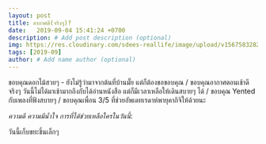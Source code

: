 ```yaml
---
layout: post
title: อากาศดี(จริงๆ)?
date:   2019-09-04 15:41:24 +0700
description: # Add post description (optional)
img: https://res.cloudinary.com/sdees-reallife/image/upload/v1567583282/IMG_8974.jpg # Add image post (optional)
tags: [2019-09]
author: # Add name author (optional)
---
```

ขอบคุณดอกไม้สวยๆ - ยังไม่รู้ว่ามาจากต้นที่บ้านมั๊ย แต่ก็ต้องขอขอบคุณ / ขอบคุณอากาศตอนเช้าดีจริงๆ วันนี้ไม่ได้มาเช้ามากถึงกับได้อ่านหนังสือ แต่ก็มีเวลาเหลือให้เดินสบายๆ ได้ / ขอบคุณ Yented กับเพลงที่ฟังสบายๆ / ขอบคุณเพื่อน 3/5 ที่ช่วยอัพเดทเรดาห์พายุคากิจิให้ด้วยนะ

<i class="fa fa-child" style="color:plum"></i>

*ความดี ความมีน้ำใจ การที่ได้ช่วยเหลือใครในวันนี้*:

วันนี้เก็บขยะชิ้นเล็กๆ
